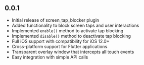 ## 0.0.1

* Initial release of screen_tap_blocker plugin
* Added functionality to block screen taps and user interactions
* Implemented `enable()` method to activate tap blocking
* Implemented `disable()` method to deactivate tap blocking
* Full iOS support with compatibility for iOS 12.0+
* Cross-platform support for Flutter applications
* Transparent overlay window that intercepts all touch events
* Easy integration with simple API calls
